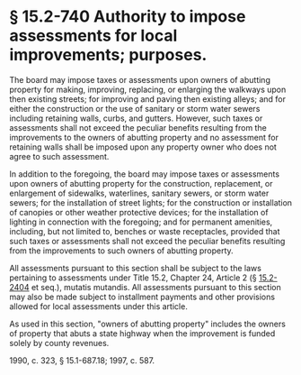 # § 15.2-740 Authority to impose assessments for local improvements; purposes.

<p>The board may impose taxes or assessments upon owners of abutting property for making, improving, replacing, or enlarging the walkways upon then existing streets; for improving and paving then existing alleys; and for either the construction or the use of sanitary or storm water sewers including retaining walls, curbs, and gutters. However, such taxes or assessments shall not exceed the peculiar benefits resulting from the improvements to the owners of abutting property and no assessment for retaining walls shall be imposed upon any property owner who does not agree to such assessment.</p><p>In addition to the foregoing, the board may impose taxes or assessments upon owners of abutting property for the construction, replacement, or enlargement of sidewalks, waterlines, sanitary sewers, or storm water sewers; for the installation of street lights; for the construction or installation of canopies or other weather protective devices; for the installation of lighting in connection with the foregoing; and for permanent amenities, including, but not limited to, benches or waste receptacles, provided that such taxes or assessments shall not exceed the peculiar benefits resulting from the improvements to such owners of abutting property.</p><p>All assessments pursuant to this section shall be subject to the laws pertaining to assessments under Title 15.2, Chapter 24, Article 2 (§ <a href='http://law.lis.virginia.gov/vacode/15.2-2404/'>15.2-2404</a> et seq.), mutatis mutandis. All assessments pursuant to this section may also be made subject to installment payments and other provisions allowed for local assessments under this article.</p><p>As used in this section, "owners of abutting property" includes the owners of property that abuts a state highway when the improvement is funded solely by county revenues.</p><p>1990, c. 323, § 15.1-687.18; 1997, c. 587.</p>